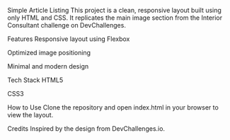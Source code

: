 Simple Article Listing
This project is a clean, responsive layout built using only HTML and CSS. It replicates the main image section from the Interior Consultant challenge on DevChallenges.

Features
Responsive layout using Flexbox

Optimized image positioning

Minimal and modern design

Tech Stack
HTML5

CSS3

How to Use
Clone the repository and open index.html in your browser to view the layout.

Credits
Inspired by the design from DevChallenges.io.
